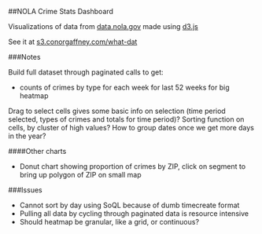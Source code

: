 ##NOLA Crime Stats Dashboard

Visualizations of data from [data.nola.gov](https://data.nola.gov/) made using [d3.js](http://d3js.org/)

See it at [s3.conorgaffney.com/what-dat](http://s3.conorgaffney.com/what-dat/)

###Notes

Build full dataset through paginated calls to get:
 * counts of crimes by type for each week for last 52 weeks for big heatmap

Drag to select cells gives some basic info on selection (time period selected, types of crimes and totals for time period)?
Sorting function on cells, by cluster of high values?
How to group dates once we get more days in the year?

####Other charts
 * Donut chart showing proportion of crimes by ZIP, click on segment to bring up polygon of ZIP on small map

###Issues

 * Cannot sort by day using SoQL because of dumb timecreate format
 * Pulling all data by cycling through paginated data is resource intensive
 * Should heatmap be granular, like a grid, or continuous?